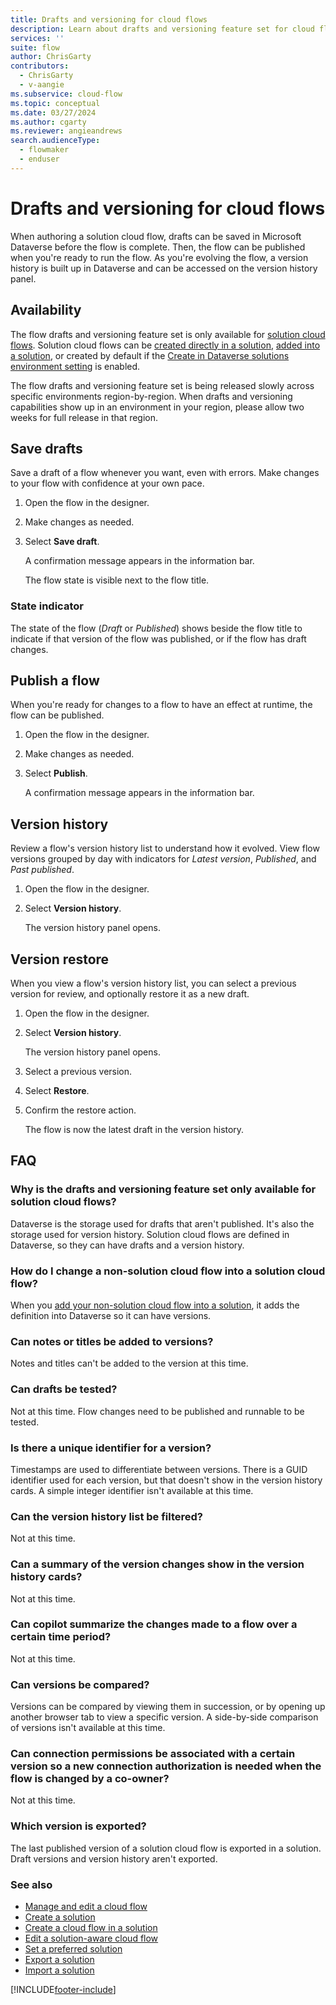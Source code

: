 ```yaml
---
title: Drafts and versioning for cloud flows
description: Learn about drafts and versioning feature set for cloud flows.
services: ''
suite: flow
author: ChrisGarty
contributors:
  - ChrisGarty
  - v-aangie
ms.subservice: cloud-flow
ms.topic: conceptual
ms.date: 03/27/2024
ms.author: cgarty
ms.reviewer: angieandrews
search.audienceType: 
  - flowmaker
  - enduser
---
```


# Drafts and versioning for cloud flows

When authoring a solution cloud flow, drafts can be saved in Microsoft Dataverse before the flow is complete. Then, the flow can be published when you're ready to run the flow. As you're evolving the flow, a version history is built up in Dataverse and can be accessed on the version history panel.

## Availability

The flow drafts and versioning feature set is only available for [solution cloud flows](/power-automate/create-flow-solution). Solution cloud flows can be [created directly in a solution](/power-automate/create-flow-solution#create-a-solution-aware-cloud-flow), [added into a solution](/power-automate/create-flow-solution#add-an-existing-cloud-flow-into-a-solution), or created by default if the [Create in Dataverse solutions environment setting](/power-apps/maker/canvas-apps/add-app-solution-default#enable-the-feature) is enabled.

The flow drafts and versioning feature set is being released slowly across specific environments region-by-region. When drafts and versioning capabilities show up in an environment in your region, please allow two weeks for full release in that region.

## Save drafts

Save a draft of a flow whenever you want, even with errors. Make changes to your flow with confidence at your own pace.

1. Open the flow in the designer.
1. Make changes as needed.
1. Select **Save draft**.

    A confirmation message appears in the information bar.

    The flow state is visible next to the flow title.

### State indicator

The state of the flow (*Draft* or *Published*) shows beside the flow title to indicate if that version of the flow was published, or if the flow has draft changes.

## Publish a flow

When you're ready for changes to a flow to have an effect at runtime, the flow can be published.

1. Open the flow in the designer.
1. Make changes as needed.
1. Select **Publish**.

    A confirmation message appears in the information bar.

## Version history

Review a flow's version history list to understand how it evolved. View flow versions grouped by day with indicators for *Latest version*, *Published*, and *Past published*.

1. Open the flow in the designer.
1. Select **Version history**.

    The version history panel opens.

## Version restore

When you view a flow's version history list, you can select a previous version for review, and optionally restore it as a new draft.

1. Open the flow in the designer.
1. Select **Version history**.

    The version history panel opens.

1. Select a previous version.
1. Select **Restore**.
1. Confirm the restore action.

    The flow is now the latest draft in the version history.

## FAQ

### Why is the drafts and versioning feature set only available for solution cloud flows?

Dataverse is the storage used for drafts that aren't published. It's also the storage used for version history. Solution cloud flows are defined in Dataverse, so they can have drafts and a version history.

### How do I change a non-solution cloud flow into a solution cloud flow?

When you [add your non-solution cloud flow into a solution](/power-automate/create-flow-solution#add-an-existing-cloud-flow-into-a-solution), it adds the definition into Dataverse so it can have versions.

### Can notes or titles be added to versions?

Notes and titles can't be added to the version at this time.

### Can drafts be tested?

Not at this time. Flow changes need to be published and runnable to be tested.

### Is there a unique identifier for a version?

Timestamps are used to differentiate between versions. There is a GUID identifier used for each version, but that doesn't show in the version history cards. A simple integer identifier isn't available at this time.

### Can the version history list be filtered?

Not at this time.

### Can a summary of the version changes show in the version history cards?

Not at this time.

### Can copilot summarize the changes made to a flow over a certain time period?

Not at this time.

### Can versions be compared?

Versions can be compared by viewing them in succession, or by opening up another browser tab to view a specific version. A side-by-side comparison of versions isn't available at this time.

### Can connection permissions be associated with a certain version so a new connection authorization is needed when the flow is changed by a co-owner?

Not at this time.

### Which version is exported?

The last published version of a solution cloud flow is exported in a solution. Draft versions and version history aren't exported.

### See also

- [Manage and edit a cloud flow](/power-automate/get-started-logic-flow#manage-a-cloud-flow)
- [Create a solution](./overview-solution-flows.md)
- [Create a cloud flow in a solution](./create-flow-solution.md)
- [Edit a solution-aware cloud flow](/power-automate/edit-solution-aware-flow)
- [Set a preferred solution](/power-apps/maker/data-platform/preferred-solution)
- [Export a solution](./export-flow-solution.md)
- [Import a solution](./import-flow-solution.md)

[!INCLUDE[footer-include](includes/footer-banner.md)]
